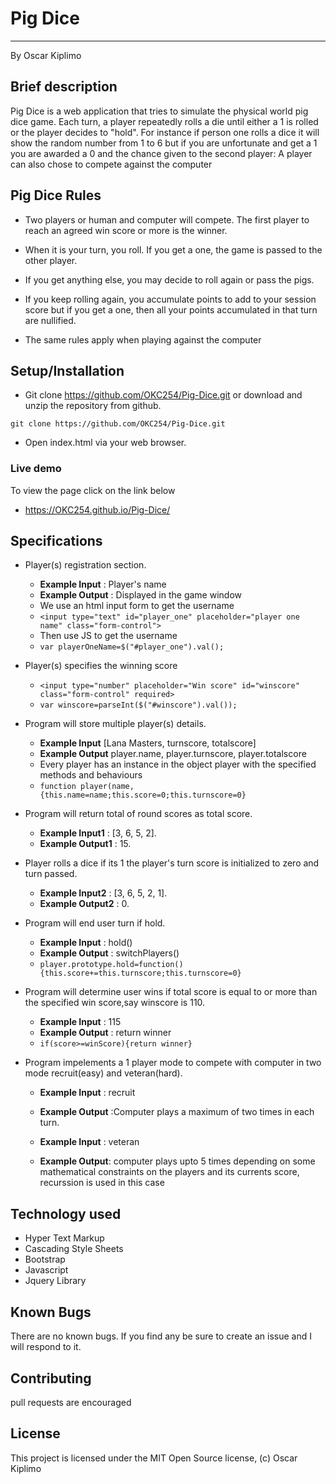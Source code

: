 Pig Dice
===================

- - - - 
By Oscar Kiplimo
## Brief description ##
Pig Dice is a web application that tries to simulate the physical world pig dice game.
Each turn, a player repeatedly rolls a die until either a 1 is rolled or the player decides to "hold".
For instance if person one rolls a dice it will show the random number from 1 to 6 but if you are unfortunate and get a 1 you are awarded a 0 and the chance given to the second player:
A player can also chose to compete against the computer

## Pig Dice Rules ##
+ Two  players or human and computer will compete. The first player to reach an agreed win score or more is  the winner.

+ When it is your turn, you roll. If you get a one, the game is passed to the other player.
+ If you get anything else, you may decide to roll again or pass the pigs.

+ If you keep rolling again, you accumulate points to add to your session score but if you get a one, then all your points accumulated in that turn are nullified.
+ The same rules apply when playing against the computer

## Setup/Installation ##
* Git clone https://github.com/OKC254/Pig-Dice.git or download and unzip the repository from github.

 `git clone https://github.com/OKC254/Pig-Dice.git`
* Open index.html via your web browser.

### Live demo ###
To view the page click on the link below
* https://OKC254.github.io/Pig-Dice/

## Specifications ##
* Player(s) registration section.
	* **Example Input** :  Player's name
    * **Example Output** : Displayed in the game window
    * We use an html input form to get the username
    * `<input type="text" id="player_one" placeholder="player one name" class="form-control">`
    * Then use JS to get the username 
    * `var playerOneName=$("#player_one").val();`
 * Player(s) specifies the winning score
 	* `<input type="number" placeholder="Win score" id="winscore" class="form-control" required>`
 	* `var winscore=parseInt($("#winscore").val());`
 	
* Program will store multiple player(s) details.
	* **Example Input** [Lana Masters, turnscore, totalscore]
	* **Example Output** player.name, player.turnscore, player.totalscore
	* Every player has an instance in the object player with the specified methods and behaviours
	* `function player(name,{this.name=name;this.score=0;this.turnscore=0}`

* Program will return total of round scores as total score.
	* **Example Input1** : [3, 6, 5, 2].
	* **Example Output1** : 15.

* Player rolls a dice if its 1 the player's turn score is initialized to zero and turn passed.
	* **Example Input2** : [3, 6, 5, 2, 1].
	* **Example Output2** : 0.

* Program will end user turn if hold.
	* **Example Input** : hold()
	* **Example Output** : switchPlayers()
	* `player.prototype.hold=function(){this.score+=this.turnscore;this.turnscore=0}`

* Program will determine user wins if total score is equal to or more than the specified win score,say winscore is 110.
	* **Example Input** : 115
	* **Example Output** : return winner
	* `if(score>=winScore){return winner}`

* Program impelements a 1 player mode to compete with computer in two mode recruit(easy) and veteran(hard).
	* **Example Input** : recruit
	* **Example Output** :Computer plays a maximum of two times in each turn.

	* **Example Input** : veteran
	* **Example Output**: computer plays upto 5 times depending on some mathematical constraints on the players and its currents score, recurssion is used in this case

## Technology used ##

* Hyper Text Markup
* Cascading Style Sheets
* Bootstrap
* Javascript
* Jquery Library

## Known Bugs ##

There are no known bugs. If you find any be sure to create an issue and I will respond to it.

## Contributing ##
pull requests are encouraged


## License ##
This project is licensed under the MIT Open Source license, (c) Oscar Kiplimo
